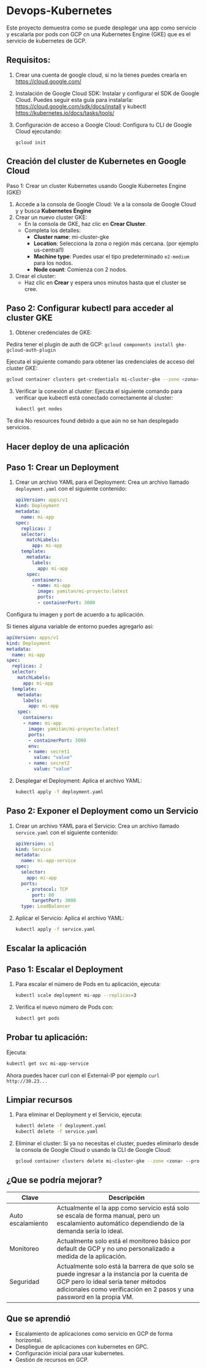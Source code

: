 # Devops-Kubernetes

Este proyecto demuestra como se puede desplegar una app como servicio y escalarla por pods con GCP cn una Kubernetes Engine (GKE) que es el servicio de kubernetes de GCP.

Requisitos:
-----------
1. Crear una cuenta de google cloud, si no la tienes puedes crearla en https://cloud.google.com/
2. Instalación de Google Cloud SDK: Instalar y configurar el SDK de Google Cloud. Puedes seguir esta guía para instalarla: https://cloud.google.com/sdk/docs/install y kubectl https://kubernetes.io/docs/tasks/tools/
3. Configuración de acceso a Google Cloud: Configura tu CLI de Google Cloud ejecutando:

   ```gcloud init```

Creación del cluster de Kubernetes en Google Cloud
------------
Paso 1: Crear un cluster Kubernetes usando Google Kubernetes Engine (GKE)
1. Accede a la consola de Google Cloud:
Ve a la consola de Google Cloud y y busca **Kubernetes Engine**
2. Crear un nuevo cluster GKE:
   - En la consola de GKE, haz clic en **Crear Cluster**.
   - Completa los detalles:
     - **Cluster name**: mi-cluster-gke
     - **Location**: Selecciona la zona o región más cercana. (por ejemplo us-central1)
     - **Machine type**: Puedes usar el tipo predeterminado `e2-medium` para los nodos.
     - **Node count**: Comienza con 2 nodos.
3. Crear el cluster:
   - Haz clic en **Crear** y espera unos minutos hasta que el cluster se cree.

Paso 2: Configurar kubectl para acceder al cluster GKE
-------------
1. Obtener credenciales de GKE:

Pedira tener el plugin de auth de GCP: ```gcloud components install gke-gcloud-auth-plugin```
   
   Ejecuta el siguiente comando para obtener las credenciales de acceso del cluster GKE:
   ```bash
   gcloud container clusters get-credentials mi-cluster-gke --zone <zona> --project <tu-proyecto>
   ```

3. Verificar la conexión al cluster:
   Ejecuta el siguiente comando para verificar que kubectl está conectado correctamente al cluster:
   ```bash
   kubectl get nodes
   ```
Te dira No resources found debido a que aún no se han desplegado servicios.

Hacer deploy de una aplicación
------------
Paso 1: Crear un Deployment
------------
1. Crear un archivo YAML para el Deployment:
   Crea un archivo llamado `deployment.yaml` con el siguiente contenido:
   ```yaml
   apiVersion: apps/v1
   kind: Deployment
   metadata:
     name: mi-app
   spec:
     replicas: 2
     selector:
       matchLabels:
         app: mi-app
     template:
       metadata:
         labels:
           app: mi-app
       spec:
         containers:
         - name: mi-app
           image: yamitan/mi-proyecto:latest
           ports:
           - containerPort: 3000
   ```
Configura tu imagen y port de acuerdo a tu aplicación.
   
Si tienes alguna variable de entorno puedes agregarlo asi:
   ```yaml
   apiVersion: apps/v1
   kind: Deployment
   metadata:
     name: mi-app
   spec:
     replicas: 2
     selector:
       matchLabels:
         app: mi-app
     template:
       metadata:
         labels:
           app: mi-app
       spec:
         containers:
         - name: mi-app
           image: yamitan/mi-proyecto:latest
           ports:
           - containerPort: 3000
           env:
           - name: secret1
             value: "value"
           - name: secret2
             value: "value"
   ```
2. Desplegar el Deployment:
   Aplica el archivo YAML:
   ```bash
   kubectl apply -f deployment.yaml
   ```

Paso 2: Exponer el Deployment como un Servicio
--------------
1. Crear un archivo YAML para el Servicio:
   Crea un archivo llamado `service.yaml` con el siguiente contenido:
   ```yaml
   apiVersion: v1
   kind: Service
   metadata:
     name: mi-app-service
   spec:
     selector:
       app: mi-app
     ports:
       - protocol: TCP
         port: 80
         targetPort: 3000
     type: LoadBalancer
   ```

2. Aplicar el Servicio:
   Aplica el archivo YAML:
   ```bash
   kubectl apply -f service.yaml
   ```

Escalar la aplicación
-------------
Paso 1: Escalar el Deployment
-------------
1. Para escalar el número de Pods en tu aplicación, ejecuta:
   ```bash
   kubectl scale deployment mi-app --replicas=3
   ```

2. Verifica el nuevo número de Pods con:
   ```bash
   kubectl get pods
   ```

Probar tu aplicación:
--------------
Ejecuta:
  ```bash
  kubectl get svc mi-app-service
  ```
Ahora puedes hacer curl con el External-IP por ejemplo ```curl http://30.23...```

Limpiar recursos
--------------
1. Para eliminar el Deployment y el Servicio, ejecuta:
   ```bash
   kubectl delete -f deployment.yaml
   kubectl delete -f service.yaml
   ```

2. Eliminar el cluster:
   Si ya no necesitas el cluster, puedes eliminarlo desde la consola de Google Cloud o usando la CLI de Google Cloud:
   ```bash
   gcloud container clusters delete mi-cluster-gke --zone <zona> --project <tu-proyecto>
   ```
¿Que se podría mejorar?
-------------
| Clave | Descripción |
| --- | --- |
| Auto escalamiento | Actualmente el la app como servicio está solo se escala de forma manual, pero un escalamiento automático dependiendo de la demanda sería lo ideal. |
| Monitoreo | Actualmente solo está el monitoreo básico por default de GCP y no uno personalizado a medida de la aplicación. |
| Seguridad | Actualmente solo está la barrera de que solo se puede ingresar a la instancia por la cuenta de GCP pero lo ideal sería tener métodos adicionales como verificación en 2 pasos y una password en la propia VM. |

Que se aprendió
---------------
- Escalamiento de aplicaciones como servicio en GCP de forma horizontal.
- Despliegue de aplicaciones con kubernetes en GPC.
- Configuración inicial para usar kubernetes.
- Gestión de recursos en GCP.
